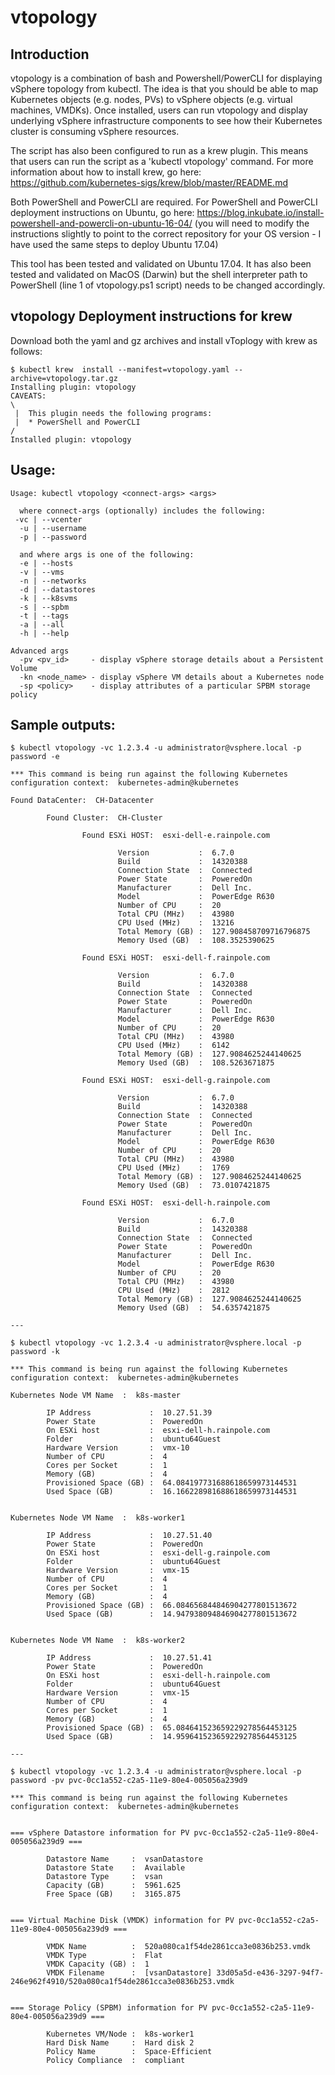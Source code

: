 # vtopology

## Introduction

vtopology is a combination of bash and Powershell/PowerCLI for displaying vSphere topology from kubectl. The idea is that you should be able to map Kubernetes objects (e.g. nodes, PVs) to vSphere objects (e.g. virtual machines, VMDKs). Once installed, users can run vtopology and display underlying vSphere infrastructure components to see how their Kubernetes cluster is consuming vSphere resources.

The script has also been configured to run as a krew plugin. This means that users can run the script as a 'kubectl vtopology' command.
For more information about how to install krew, go here: https://github.com/kubernetes-sigs/krew/blob/master/README.md

Both PowerShell and PowerCLI are required. For PowerShell and PowerCLI deployment instructions on Ubuntu, go here:
https://blog.inkubate.io/install-powershell-and-powercli-on-ubuntu-16-04/ (you will need to modify the instructions slightly to point to the correct repository for your OS version - I have used the same steps to deploy Ubuntu 17.04)

This tool has been tested and validated on Ubuntu 17.04. It has also been tested and validated on MacOS (Darwin) but the shell interpreter path to PowerShell (line 1 of vtopology.ps1 script) needs to be changed accordingly.


## vtopology Deployment instructions for krew

Download both the yaml and gz archives and install vToplogy with krew as follows:

```
$ kubectl krew  install --manifest=vtopology.yaml --archive=vtopology.tar.gz
Installing plugin: vtopology
CAVEATS:
\
 |  This plugin needs the following programs:
 |  * PowerShell and PowerCLI
/
Installed plugin: vtopology
```

## Usage:
```
Usage: kubectl vtopology <connect-args> <args>

  where connect-args (optionally) includes the following:
 -vc | --vcenter
  -u | --username
  -p | --password

  and where args is one of the following:
  -e | --hosts
  -v | --vms
  -n | --networks
  -d | --datastores
  -k | --k8svms
  -s | --spbm
  -t | --tags
  -a | --all
  -h | --help

Advanced args
  -pv <pv_id>     - display vSphere storage details about a Persistent Volume
  -kn <node_name> - display vSphere VM details about a Kubernetes node
  -sp <policy>    - display attributes of a particular SPBM storage policy
```

## Sample outputs:
```
$ kubectl vtopology -vc 1.2.3.4 -u administrator@vsphere.local -p password -e

*** This command is being run against the following Kubernetes configuration context:  kubernetes-admin@kubernetes

Found DataCenter:  CH-Datacenter

        Found Cluster:  CH-Cluster

                Found ESXi HOST:  esxi-dell-e.rainpole.com

                        Version           :  6.7.0
                        Build             :  14320388
                        Connection State  :  Connected
                        Power State       :  PoweredOn
                        Manufacturer      :  Dell Inc.
                        Model             :  PowerEdge R630
                        Number of CPU     :  20
                        Total CPU (MHz)   :  43980
                        CPU Used (MHz)    :  13216
                        Total Memory (GB) :  127.908458709716796875
                        Memory Used (GB)  :  108.3525390625

                Found ESXi HOST:  esxi-dell-f.rainpole.com

                        Version           :  6.7.0
                        Build             :  14320388
                        Connection State  :  Connected
                        Power State       :  PoweredOn
                        Manufacturer      :  Dell Inc.
                        Model             :  PowerEdge R630
                        Number of CPU     :  20
                        Total CPU (MHz)   :  43980
                        CPU Used (MHz)    :  6142
                        Total Memory (GB) :  127.9084625244140625
                        Memory Used (GB)  :  108.5263671875

                Found ESXi HOST:  esxi-dell-g.rainpole.com

                        Version           :  6.7.0
                        Build             :  14320388
                        Connection State  :  Connected
                        Power State       :  PoweredOn
                        Manufacturer      :  Dell Inc.
                        Model             :  PowerEdge R630
                        Number of CPU     :  20
                        Total CPU (MHz)   :  43980
                        CPU Used (MHz)    :  1769
                        Total Memory (GB) :  127.9084625244140625
                        Memory Used (GB)  :  73.0107421875

                Found ESXi HOST:  esxi-dell-h.rainpole.com

                        Version           :  6.7.0
                        Build             :  14320388
                        Connection State  :  Connected
                        Power State       :  PoweredOn
                        Manufacturer      :  Dell Inc.
                        Model             :  PowerEdge R630
                        Number of CPU     :  20
                        Total CPU (MHz)   :  43980
                        CPU Used (MHz)    :  2812
                        Total Memory (GB) :  127.9084625244140625
                        Memory Used (GB)  :  54.6357421875

---

$ kubectl vtopology -vc 1.2.3.4 -u administrator@vsphere.local -p password -k

*** This command is being run against the following Kubernetes configuration context:  kubernetes-admin@kubernetes

Kubernetes Node VM Name  :  k8s-master

        IP Address             :  10.27.51.39
        Power State            :  PoweredOn
        On ESXi host           :  esxi-dell-h.rainpole.com
        Folder                 :  ubuntu64Guest
        Hardware Version       :  vmx-10
        Number of CPU          :  4
        Cores per Socket       :  1
        Memory (GB)            :  4
        Provisioned Space (GB) :  64.084197731688618659973144531
        Used Space (GB)        :  16.166228981688618659973144531


Kubernetes Node VM Name  :  k8s-worker1

        IP Address             :  10.27.51.40
        Power State            :  PoweredOn
        On ESXi host           :  esxi-dell-g.rainpole.com
        Folder                 :  ubuntu64Guest
        Hardware Version       :  vmx-15
        Number of CPU          :  4
        Cores per Socket       :  1
        Memory (GB)            :  4
        Provisioned Space (GB) :  66.084656844846904277801513672
        Used Space (GB)        :  14.947938094846904277801513672


Kubernetes Node VM Name  :  k8s-worker2

        IP Address             :  10.27.51.41
        Power State            :  PoweredOn
        On ESXi host           :  esxi-dell-h.rainpole.com
        Folder                 :  ubuntu64Guest
        Hardware Version       :  vmx-15
        Number of CPU          :  4
        Cores per Socket       :  1
        Memory (GB)            :  4
        Provisioned Space (GB) :  65.084641523659229278564453125
        Used Space (GB)        :  14.959641523659229278564453125
       
---

$ kubectl vtopology -vc 1.2.3.4 -u administrator@vsphere.local -p password -pv pvc-0cc1a552-c2a5-11e9-80e4-005056a239d9

*** This command is being run against the following Kubernetes configuration context:  kubernetes-admin@kubernetes


=== vSphere Datastore information for PV pvc-0cc1a552-c2a5-11e9-80e4-005056a239d9 ===

        Datastore Name     :  vsanDatastore
        Datastore State    :  Available
        Datastore Type     :  vsan
        Capacity (GB)      :  5961.625
        Free Space (GB)    :  3165.875


=== Virtual Machine Disk (VMDK) information for PV pvc-0cc1a552-c2a5-11e9-80e4-005056a239d9 ===

        VMDK Name          :  520a080ca1f54de2861cca3e0836b253.vmdk
        VMDK Type          :  Flat
        VMDK Capacity (GB) :  1
        VMDK Filename      :  [vsanDatastore] 33d05a5d-e436-3297-94f7-246e962f4910/520a080ca1f54de2861cca3e0836b253.vmdk


=== Storage Policy (SPBM) information for PV pvc-0cc1a552-c2a5-11e9-80e4-005056a239d9 ===

        Kubernetes VM/Node :  k8s-worker1
        Hard Disk Name     :  Hard disk 2
        Policy Name        :  Space-Efficient
        Policy Compliance  :  compliant
```
